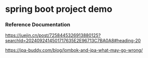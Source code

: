 # spring boot project demo

### Reference Documentation

https://juejin.cn/post/7258445326913880125?searchId=2024092414501717635E2E96713C7BA0A8#heading-20


https://jpa-buddy.com/blog/lombok-and-jpa-what-may-go-wrong/

